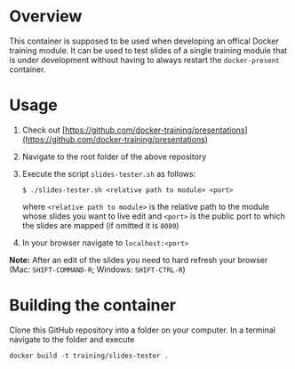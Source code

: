 
# Overview
This container is supposed to be used when developing an offical Docker training module. It can be used to test slides of a single training module that is under development without having to always restart the `docker-present` container.

# Usage
1. Check out [https://github.com/docker-training/presentations](https://github.com/docker-training/presentations)
2. Navigate to the root folder of the above repository
3. Execute the script `slides-tester.sh` as follows:

    ```
    $ ./slides-tester.sh <relative path to module> <port>
    ```

   where `<relative path to module>` is the relative path to the module whose slides you want to live edit and `<port>` is the public port to which the slides are mapped (if omitted it is `8080`)

4. In your browser navigate to `localhost:<port>`

**Note:** After an edit of the slides you need to hard refresh your browser (Mac: `SHIFT-COMMAND-R`; Windows: `SHIFT-CTRL-R`)

# Building the container
Clone this GitHub repository into a folder on your computer. In a terminal navigate to the folder and execute

```
docker build -t training/slides-tester .
```
